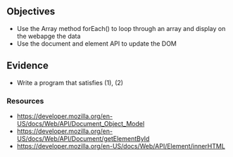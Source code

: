## Objectives
- Use the Array method forEach() to loop through an array and display on the webapge the data
- Use the document and element API to update the DOM

## Evidence
- Write a program that satisfies (1), (2)

### Resources
- https://developer.mozilla.org/en-US/docs/Web/API/Document_Object_Model
- https://developer.mozilla.org/en-US/docs/Web/API/Document/getElementById
- https://developer.mozilla.org/en-US/docs/Web/API/Element/innerHTML
